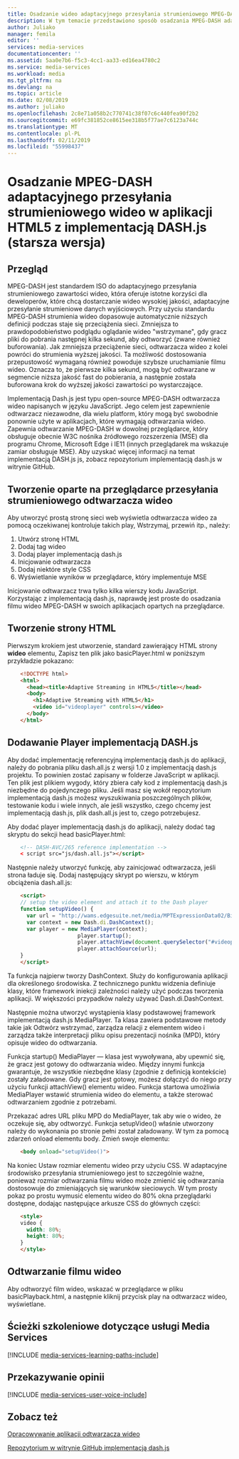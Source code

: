 ```yaml
---
title: Osadzanie wideo adaptacyjnego przesyłania strumieniowego MPEG-DASH w aplikacji HTML5 z implementacją DASH.js | Dokumentacja firmy Microsoft
description: W tym temacie przedstawiono sposób osadzania MPEG-DASH adaptacyjnego przesyłania strumieniowego wideo w aplikacji HTML5 z implementacją DASH.js.
author: Juliako
manager: femila
editor: ''
services: media-services
documentationcenter: ''
ms.assetid: 5aa0e7b6-f5c3-4cc1-aa33-ed16ea4780c2
ms.service: media-services
ms.workload: media
ms.tgt_pltfrm: na
ms.devlang: na
ms.topic: article
ms.date: 02/08/2019
ms.author: juliako
ms.openlocfilehash: 2c8e71a058b2c770741c38f07c6c440fea90f2b2
ms.sourcegitcommit: e69fc381852ce8615ee318b5f77ae7c6123a744c
ms.translationtype: MT
ms.contentlocale: pl-PL
ms.lasthandoff: 02/11/2019
ms.locfileid: "55998437"
---
```

# <a name="embedding-an-mpeg-dash-adaptive-streaming-video-in-an-html5-application-with-dashjs-legacy"></a>Osadzanie MPEG-DASH adaptacyjnego przesyłania strumieniowego wideo w aplikacji HTML5 z implementacją DASH.js (starsza wersja)

## <a name="overview"></a>Przegląd
MPEG-DASH jest standardem ISO do adaptacyjnego przesyłania strumieniowego zawartości wideo, która oferuje istotne korzyści dla deweloperów, które chcą dostarczanie wideo wysokiej jakości, adaptacyjne przesyłanie strumieniowe danych wyjściowych. Przy użyciu standardu MPEG-DASH strumienia wideo dopasowuje automatycznie niższych definicji podczas staje się przeciążenia sieci. Zmniejsza to prawdopodobieństwo podglądu oglądanie wideo "wstrzymane", gdy gracz pliki do pobrania następnej kilka sekund, aby odtworzyć (zwane również buforowania). Jak zmniejsza przeciążenie sieci, odtwarzacza wideo z kolei powróci do strumienia wyższej jakości. Ta możliwość dostosowania przepustowość wymaganą również powoduje szybsze uruchamianie filmu wideo. Oznacza to, że pierwsze kilka sekund, mogą być odtwarzane w segmencie niższa jakość fast do pobierania, a następnie została buforowana krok do wyższej jakości zawartości po wystarczające.

Implementacją Dash.js jest typu open-source MPEG-DASH odtwarzacza wideo napisanych w języku JavaScript. Jego celem jest zapewnienie odtwarzacz niezawodne, dla wielu platform, który mogą być swobodnie ponownie użyte w aplikacjach, które wymagają odtwarzania wideo. Zapewnia odtwarzanie MPEG-DASH w dowolnej przeglądarce, który obsługuje obecnie W3C nośnika źródłowego rozszerzenia (MSE) dla programu Chrome, Microsoft Edge i IE11 (innych przeglądarek ma wskazuje zamiar obsługuje MSE). Aby uzyskać więcej informacji na temat implementacją DASH.js js, zobacz repozytorium implementacją dash.js w witrynie GitHub.

## <a name="creating-a-browser-based-streaming-video-player"></a>Tworzenie oparte na przeglądarce przesyłania strumieniowego odtwarzacza wideo
Aby utworzyć prostą stronę sieci web wyświetla odtwarzacza wideo za pomocą oczekiwanej kontroluje takich play, Wstrzymaj, przewiń itp., należy:

1. Utwórz stronę HTML
2. Dodaj tag wideo
3. Dodaj player implementacją dash.js
4. Inicjowanie odtwarzacza
5. Dodaj niektóre style CSS
6. Wyświetlanie wyników w przeglądarce, który implementuje MSE

Inicjowanie odtwarzacz trwa tylko kilka wierszy kodu JavaScript. Korzystając z implementacją dash.js, naprawdę jest proste do osadzania filmu wideo MPEG-DASH w swoich aplikacjach opartych na przeglądarce.

## <a name="creating-the-html-page"></a>Tworzenie strony HTML
Pierwszym krokiem jest utworzenie, standard zawierający HTML strony **wideo** elementu, Zapisz ten plik jako basicPlayer.html w poniższym przykładzie pokazano:

```html
    <!DOCTYPE html>
    <html>
      <head><title>Adaptive Streaming in HTML5</title></head>
      <body>
        <h1>Adaptive Streaming with HTML5</h1>
        <video id="videoplayer" controls></video>
      </body>
    </html>
```

## <a name="adding-the-dashjs-player"></a>Dodawanie Player implementacją DASH.js
Aby dodać implementację referencyjną implementacją dash.js do aplikacji, należy do pobrania pliku dash.all.js z wersji 1.0 z implementacją dash.js projektu. To powinien zostać zapisany w folderze JavaScript w aplikacji. Ten plik jest plikiem wygody, który zbiera cały kod z implementacją dash.js niezbędne do pojedynczego pliku. Jeśli masz się wokół repozytorium implementacją dash.js możesz wyszukiwania poszczególnych plików, testowanie kodu i wiele innych, ale jeśli wszystko, czego chcemy jest implementacją dash.js, plik dash.all.js jest to, czego potrzebujesz.

Aby dodać player implementacją dash.js do aplikacji, należy dodać tag skryptu do sekcji head basicPlayer.html:

```html
    <!-- DASH-AVC/265 reference implementation -->
    < script src="js/dash.all.js"></script>
```

Następnie należy utworzyć funkcję, aby zainicjować odtwarzacza, jeśli strona ładuje się. Dodaj następujący skrypt po wierszu, w którym obciążenia dash.all.js:

```html
    <script>
    // setup the video element and attach it to the Dash player
    function setupVideo() {
      var url = "http://wams.edgesuite.net/media/MPTExpressionData02/BigBuckBunny_1080p24_IYUV_2ch.ism/manifest(format=mpd-time-csf)";
      var context = new Dash.di.DashContext();
      var player = new MediaPlayer(context);
                      player.startup();
                      player.attachView(document.querySelector("#videoplayer"));
                      player.attachSource(url);
    }
    </script>
```

Ta funkcja najpierw tworzy DashContext. Służy do konfigurowania aplikacji dla określonego środowiska. Z technicznego punktu widzenia definiuje klasy, które framework iniekcji zależności należy użyć podczas tworzenia aplikacji. W większości przypadków należy używać Dash.di.DashContext.

Następnie można utworzyć wystąpienia klasy podstawowej framework implementacją dash.js MediaPlayer. Ta klasa zawiera podstawowe metody takie jak Odtwórz wstrzymać, zarządza relacji z elementem wideo i zarządza także interpretacji pliku opisu prezentacji nośnika (MPD), który opisuje wideo do odtwarzania.

Funkcja startup() MediaPlayer — klasa jest wywoływana, aby upewnić się, że gracz jest gotowy do odtwarzania wideo. Między innymi funkcja gwarantuje, że wszystkie niezbędne klasy (zgodnie z definicją kontekście) zostały załadowane. Gdy gracz jest gotowy, możesz dołączyć do niego przy użyciu funkcji attachView() elementu wideo. Funkcja startowa umożliwia MediaPlayer wstawić strumienia wideo do elementu, a także sterować odtwarzaniem zgodnie z potrzebami.

Przekazać adres URL pliku MPD do MediaPlayer, tak aby wie o wideo, że oczekuje się, aby odtworzyć. Funkcja setupVideo() właśnie utworzony należy do wykonania po stronie pełni został załadowany. W tym za pomocą zdarzeń onload elementu body. Zmień swoje <body> elementu:

```html
    <body onload="setupVideo()">
```

Na koniec Ustaw rozmiar elementu wideo przy użyciu CSS. W adaptacyjne środowisko przesyłania strumieniowego jest to szczególnie ważne, ponieważ rozmiar odtwarzania filmu wideo może zmienić się odtwarzania dostosowuje do zmieniających się warunków sieciowych. W tym prosty pokaz po prostu wymusić elementu wideo do 80% okna przeglądarki dostępne, dodając następujące arkusze CSS do głównych części:

```html
    <style>
    video {
      width: 80%;
      height: 80%;
    }
    </style>
```

## <a name="playing-a-video"></a>Odtwarzanie filmu wideo
Aby odtworzyć film wideo, wskazać w przeglądarce w pliku basicPlayback.html, a następnie kliknij przycisk play na odtwarzacz wideo, wyświetlane.

## <a name="media-services-learning-paths"></a>Ścieżki szkoleniowe dotyczące usługi Media Services
[!INCLUDE [media-services-learning-paths-include](../../../includes/media-services-learning-paths-include.md)]

## <a name="provide-feedback"></a>Przekazywanie opinii
[!INCLUDE [media-services-user-voice-include](../../../includes/media-services-user-voice-include.md)]

## <a name="see-also"></a>Zobacz też
[Opracowywanie aplikacji odtwarzacza wideo](media-services-develop-video-players.md)

[Repozytorium w witrynie GitHub implementacją dash.js](https://github.com/Dash-Industry-Forum/dash.js) 

